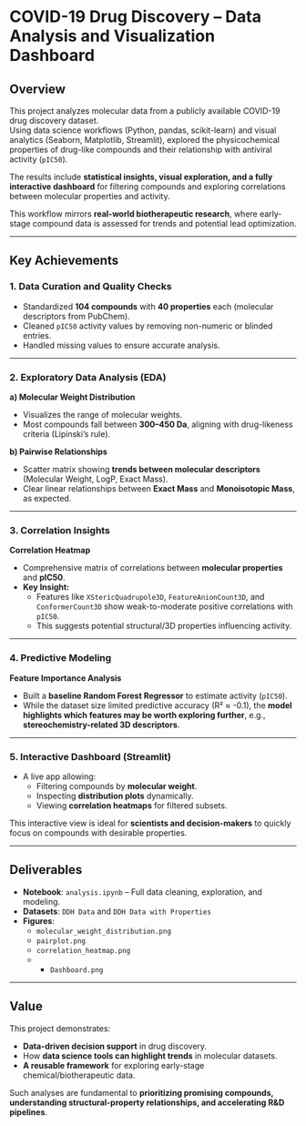 # COVID-19 Drug Discovery – Data Analysis and Visualization Dashboard

## Overview
This project analyzes molecular data from a publicly available COVID-19 drug discovery dataset.  
Using data science workflows (Python, pandas, scikit-learn) and visual analytics (Seaborn, Matplotlib, Streamlit), explored the physicochemical properties of drug-like compounds and their relationship with antiviral activity (`pIC50`).  

The results include **statistical insights, visual exploration, and a fully interactive dashboard** for filtering compounds and exploring correlations between molecular properties and activity.  

This workflow mirrors **real-world biotherapeutic research**, where early-stage compound data is assessed for trends and potential lead optimization.

---

## Key Achievements

### 1. **Data Curation and Quality Checks**
- Standardized **104 compounds** with **40 properties** each (molecular descriptors from PubChem).
- Cleaned `pIC50` activity values by removing non-numeric or blinded entries.
- Handled missing values to ensure accurate analysis.

---

### 2. **Exploratory Data Analysis (EDA)**

**a) Molecular Weight Distribution**  

- Visualizes the range of molecular weights.  
- Most compounds fall between **300–450 Da**, aligning with drug-likeness criteria (Lipinski’s rule).  

**b) Pairwise Relationships**  

- Scatter matrix showing **trends between molecular descriptors** (Molecular Weight, LogP, Exact Mass).  
- Clear linear relationships between **Exact Mass** and **Monoisotopic Mass**, as expected.  

---

### 3. **Correlation Insights**

**Correlation Heatmap**  

- Comprehensive matrix of correlations between **molecular properties** and **pIC50**.  
- **Key Insight:**  
  - Features like `XStericQuadrupole3D`, `FeatureAnionCount3D`, and `ConformerCount3D` show weak-to-moderate positive correlations with `pIC50`.  
  - This suggests potential structural/3D properties influencing activity.

---

### 4. **Predictive Modeling**

**Feature Importance Analysis**  
 
- Built a **baseline Random Forest Regressor** to estimate activity (`pIC50`).  
- While the dataset size limited predictive accuracy (R² ≈ -0.1), the **model highlights which features may be worth exploring further**, e.g., **stereochemistry-related 3D descriptors**.

---

### 5. **Interactive Dashboard (Streamlit)**  

- A live app allowing:
  - Filtering compounds by **molecular weight**.
  - Inspecting **distribution plots** dynamically.
  - Viewing **correlation heatmaps** for filtered subsets.  

This interactive view is ideal for **scientists and decision-makers** to quickly focus on compounds with desirable properties.

---

## Deliverables

- **Notebook**: `analysis.ipynb` – Full data cleaning, exploration, and modeling.
- **Datasets**: `DDH Data` and `DDH Data with Properties`
- **Figures**:  
  - `molecular_weight_distribution.png`
  - `pairplot.png`
  - `correlation_heatmap.png`
  -   - `Dashboard.png`

---

## Value
This project demonstrates:
- **Data-driven decision support** in drug discovery.
- How **data science tools can highlight trends** in molecular datasets.
- **A reusable framework** for exploring early-stage chemical/biotherapeutic data.

Such analyses are fundamental to **prioritizing promising compounds, understanding structural-property relationships, and accelerating R&D pipelines**.
